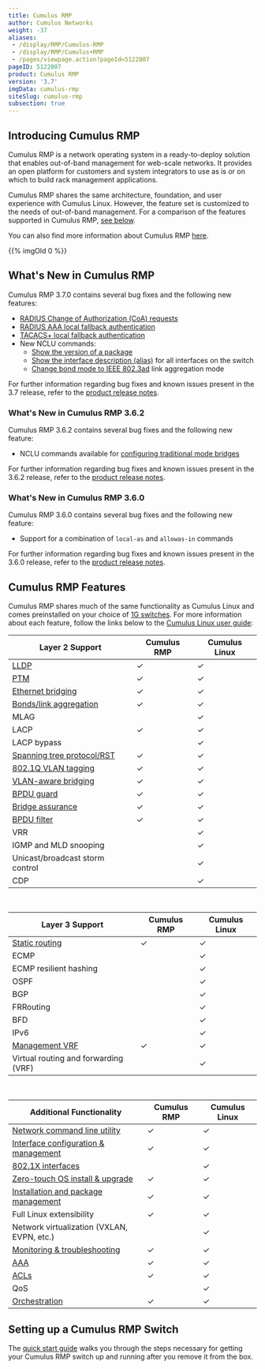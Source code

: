 ```yaml
---
title: Cumulus RMP
author: Cumulus Networks
weight: -37
aliases:
 - /display/RMP/Cumulus-RMP
 - /display/RMP/Cumulus+RMP
 - /pages/viewpage.action?pageId=5122807
pageID: 5122807
product: Cumulus RMP
version: '3.7'
imgData: cumulus-rmp
siteSlug: cumulus-rmp
subsection: true
---
```


## Introducing Cumulus RMP

Cumulus RMP is a network operating system in a ready-to-deploy solution
that enables out-of-band management for web-scale networks. It provides
an open platform for customers and system integrators to use as is or on
which to build rack management applications.

Cumulus RMP shares the same architecture, foundation, and user
experience with Cumulus Linux. However, the feature set is customized to
the needs of out-of-band management. For a comparison of the features
supported in Cumulus RMP, [see below](#cumulus-rmp-features-span).

You can also find more information about Cumulus RMP
[here](https://cumulusnetworks.com/products/cumulus-rack-management-platform/).

{{% imgOld 0 %}}

## What's New in Cumulus RMP

Cumulus RMP 3.7.0 contains several bug fixes and the following new
features:

  - [RADIUS Change of Authorization (CoA) requests](/cumulus-linux/Layer-1-and-Switch-Ports/802.1X-Interfaces/#radius-change-of-authorization-and-disconnect-requests)
  - [RADIUS AAA local fallback authentication](/cumulus-linux/System-Configuration/Authentication-Authorization-and-Accounting/RADIUS-AAA/#local-fallback-authentication)
  - [TACACS+ local fallback authentication](/cumulus-linux/System-Configuration/Authentication-Authorization-and-Accounting/TACACS-Plus/#local-fallback-authentication)
  - New NCLU commands:
      - [Show the version of a package](/cumulus-linux/Installation-Management/Adding-and-Updating-Packages/#display-the-version-of-a-package)
      - [Show the interface description (alias)](/cumulus-linux/Layer-1-and-Switch-Ports/Interface-Configuration-and-Management/#add-descriptions-to-interfaces)
        for all interfaces on the switch
      - [Change bond mode to IEEE 802.3ad](/cumulus-linux/Layer-2/Bonding-Link-Aggregation/) link
        aggregation mode

For further information regarding bug fixes and known issues present in
the 3.7 release, refer to the [product release
notes](https://support.cumulusnetworks.com/hc/en-us/articles/360009508373-Cumulus-RMP-3-7-Release-Notes).

### What's New in Cumulus RMP 3.6.2

Cumulus RMP 3.6.2 contains several bug fixes and the following new
feature:

  - NCLU commands available for [configuring traditional mode bridges](/cumulus-linux/Layer-2/Ethernet-Bridging-VLANs/Traditional-Bridge-Mode/)

For further information regarding bug fixes and known issues present in
the 3.6.2 release, refer to the [product release
notes](https://support.cumulusnetworks.com/hc/en-us/articles/360003646974-Cumulus-RMP-3-6-Release-Notes).

### What's New in Cumulus RMP 3.6.0

Cumulus RMP 3.6.0 contains several bug fixes and the following new
feature:

  - Support for a combination of `local-as` and `allowas-in` commands

For further information regarding bug fixes and known issues present in
the 3.6.0 release, refer to the [product release
notes](https://support.cumulusnetworks.com/hc/en-us/articles/360003646974-Cumulus-RMP-3-6-Release-Notes).

## Cumulus RMP Features

Cumulus RMP shares much of the same functionality as Cumulus Linux and
comes preinstalled on your choice of [1G
switches](https://cumulusnetworks.com/products/hardware-compatibility-list/?Type=rmp).
For more information about each feature, follow the links below to the
[Cumulus Linux user guide](/cumulus-linux):

| **Layer 2 Support**                                                                                            | **Cumulus RMP**                | **Cumulus Linux**                   |
| ------------------------------------------------------------------------------------------- | --------------- | ----------------- |
| [LLDP](/cumulus-linux/Layer-2/Link-Layer-Discovery-Protocol/)                                          | ✓               | ✓                 |
| [PTM](/cumulus-linux/Layer-1-and-Switch-Ports/Prescriptive-Topology-Manager-PTM/)                                     | ✓               | ✓                 |
| [Ethernet bridging](/cumulus-linux/Layer-2/Ethernet-Bridging-VLANs/)                         | ✓               | ✓                 |
| [Bonds/link aggregation](/cumulus-linux/Layer-2/Bonding-Link-Aggregation/)                           | ✓               | ✓                 |
| MLAG                                                                                        |                 | ✓                 |
| LACP                                                                                        | ✓               | ✓                 |
| LACP bypass                                                                                 |                 | ✓                 |
| [Spanning tree protocol/RST](/cumulus-linux/Layer-2/Spanning-Tree-and-Rapid-Spanning-Tree/)            | ✓               | ✓                 |
| [802.1Q VLAN tagging](/cumulus-linux/Layer-2/Ethernet-Bridging-VLANs/VLAN-Tagging/)                                            | ✓               | ✓                 |
| [VLAN-aware bridging](/cumulus-linux/Layer-2/Ethernet-Bridging-VLANs/VLAN-aware-Bridge-Mode/)                                  | ✓               | ✓                 |
| [BPDU guard](/cumulus-linux/Layer-2/Spanning-Tree-and-Rapid-Spanning-Tree/)                            | ✓               | ✓                 |
| [Bridge assurance](/cumulus-linux/Layer-2/Spanning-Tree-and-Rapid-Spanning-Tree/)                      | ✓               | ✓                 |
| [BPDU filter](/cumulus-linux/Layer-2/Spanning-Tree-and-Rapid-Spanning-Tree/)                           | ✓               | ✓                 |
| VRR                                                                                         |                 | ✓                 |
| IGMP and MLD snooping                                                                       |                 | ✓                 |
| Unicast/broadcast storm control                                                             |                 | ✓                 |
| CDP                                                                                         |                 | ✓                 |

&nbsp;

| **Layer 3 Support**                                                                                            | **Cumulus RMP**                | **Cumulus Linux**                   |
| ------------------------------------------------------------------------------------------- | --------------- | ----------------- |
| [Static routing](/cumulus-linux/Layer-3/Routing/)                                                      | ✓               | ✓                 |
| ECMP                                                                                        |                 | ✓                 |
| ECMP resilient hashing                                                                      |                 | ✓                 |
| OSPF                                                                                        |                 | ✓                 |
| BGP                                                                                         |                 | ✓                 |
| FRRouting                                                                                   |                 | ✓                 |
| BFD                                                                                         |                 | ✓                 |
| IPv6                                                                                        |                 | ✓                 |
| [Management VRF](/cumulus-linux/Layer-3/Management-VRF/)                                               | ✓               | ✓                 |
| Virtual routing and forwarding (VRF)                                                        |                 | ✓                 |

&nbsp;

| **Additional Functionality**                                                                | **Cumulus RMP** | **Cumulus Linux** |
| ------------------------------------------------------------------------------------------- | --------------- | ----------------- |
| [Network command line utility](/cumulus-linux/System-Configuration/Network-Command-Line-Utility-NCLU/)            | ✓               | ✓                 |
| [Interface configuration & management](/cumulus-linux/Layer-1-and-Switch-Ports/Interface-Configuration-and-Management/) | ✓               | ✓                 |
| [802.1X interfaces](/cumulus-linux/Layer-1-and-Switch-Ports/802.1X-Interfaces/)                                         |                 | ✓                 |
| [Zero-touch OS install & upgrade](/cumulus-linux/Installation-Management/Zero-Touch-Provisioning-ZTP/)               | ✓               | ✓                 |
| [Installation and package management](/cumulus-linux/Installation-Management/)                 | ✓               | ✓                 |
| Full Linux extensibility                                                                    | ✓               | ✓                 |
| Network virtualization (VXLAN, EVPN, etc.)                                             |                 | ✓                 |
| [Monitoring & troubleshooting](/cumulus-linux/Monitoring-and-Troubleshooting/)                 | ✓               | ✓                 |
| [AAA](/cumulus-linux/System-Configuration/Authentication-Authorization-and-Accounting/LDAP-Authentication-and-Authorization/)                                   | ✓               | ✓                 |
| [ACLs](/cumulus-linux/System-Configuration/Netfilter-ACLs/)                                                       | ✓               | ✓                 |
| QoS                                                                                         |                 | ✓                 |
| [Orchestration](/cumulus-linux/Installation-Management/Upgrading-Cumulus-Linux/)                                       | ✓               | ✓                 |

## Setting up a Cumulus RMP Switch

The [quick start guide](/cumulus-rmp/Quick-Start-Guide) walks you
through the steps necessary for getting your Cumulus RMP switch up and
running after you remove it from the box.
